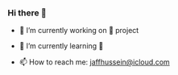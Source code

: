 ### Hi there 👋

- 🔭 I’m currently working on 🐜 project
- 🌱 I’m currently learning :snake:

- 📫 How to reach me: jaffhussein@icloud.com



